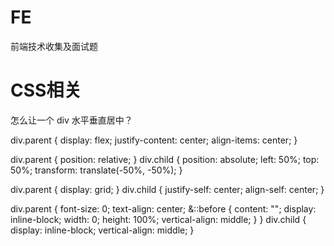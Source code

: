 # FE
前端技术收集及面试题

# CSS相关
怎么让一个 div 水平垂直居中？
<div class="parent">
  <div class="child"></div>
</div>
<!-- 1 -->
div.parent {
  display: flex;
  justify-content: center;
  align-items: center;
}

<!-- 2 -->
div.parent {
  position: relative;
}
div.child {
  position: absolute;
  left: 50%;
  top: 50%;
  transform: translate(-50%, -50%);
}

<!-- 3 -->
div.parent {
  display: grid;
}
div.child {
  justify-self: center;
  align-self: center;
}

<!-- 4 -->
div.parent {
  font-size: 0;
  text-align: center;
  &::before {
    content: "";
    display: inline-block;
    width: 0;
    height: 100%;
    vertical-align: middle;
  }
}
div.child {
  display: inline-block;
  vertical-align: middle;
}

